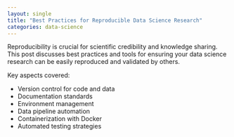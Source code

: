 ```yaml
---
layout: single
title: "Best Practices for Reproducible Data Science Research"
categories: data-science
---
```


Reproducibility is crucial for scientific credibility and knowledge sharing. This post discusses best practices and tools for ensuring your data science research can be easily reproduced and validated by others.

Key aspects covered:
- Version control for code and data
- Documentation standards
- Environment management
- Data pipeline automation
- Containerization with Docker
- Automated testing strategies 